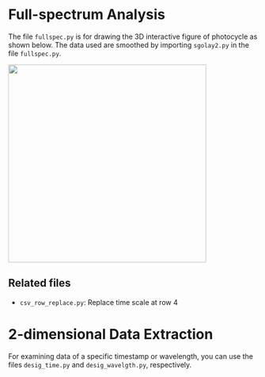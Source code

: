 # Full-spectrum Analysis
The file <code>fullspec.py</code> is for drawing the 3D interactive figure of photocycle as shown below.
The data used are smoothed by importing <code>sgolay2.py</code> in the file <code>fullspec.py</code>.

<!-- Figure -->
<p>
  <img src="https://raw.githubusercontent.com/alwin1031/Lab/main/demo.png" width="400px" />
</p>


<h2>Related files</h2>
<ul>
  <li><code>csv_row_replace.py</code>: Replace time scale at row 4</li>
</ul>

# 2-dimensional Data Extraction
For examining data of a specific timestamp or wavelength, you can use the files <code>desig_time.py</code> and <code>desig_wavelgth.py</code>, respectively.
